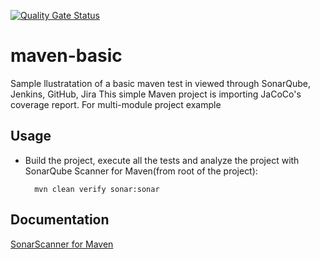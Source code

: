 [![Quality Gate Status](http://54.69.165.75:9000/api/project_badges/measure?project=GPC%3Agithub%3Amaven-basic&metric=alert_status)](http://54.69.165.75:9000/dashboard?id=GPC%3Agithub%3Amaven-basic)
# maven-basic
Sample llustratation of a basic maven test in viewed through SonarQube, Jenkins, GitHub, Jira
This simple Maven project is importing JaCoCo's coverage report. For multi-module project example

## Usage

* Build the project, execute all the tests and analyze the project with SonarQube Scanner for Maven(from root  of the project):

        mvn clean verify sonar:sonar

## Documentation

[SonarScanner for Maven](https://docs.sonarqube.org/latest/analysis/scan/sonarscanner-for-maven/)

